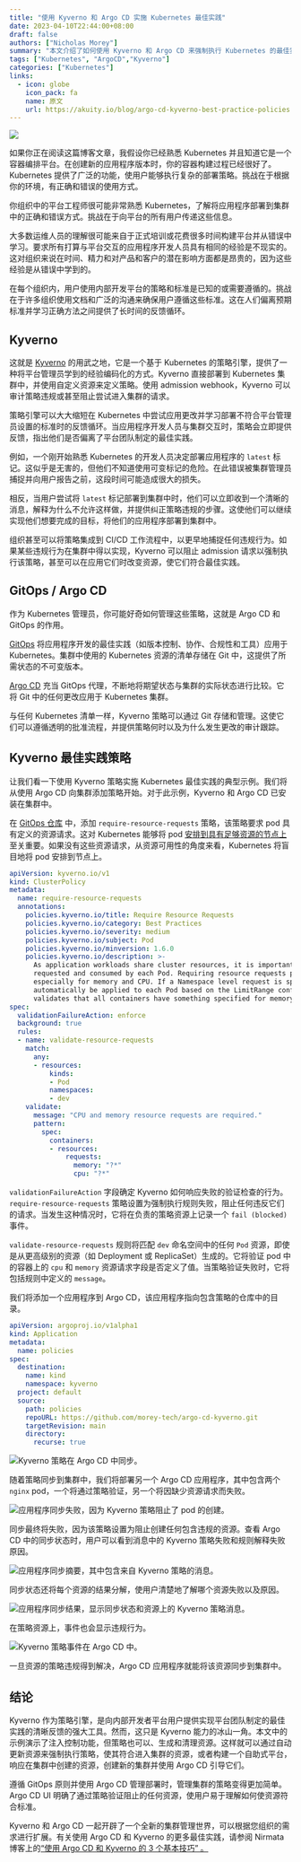```yaml
---
title: "使用 Kyverno 和 Argo CD 实施 Kubernetes 最佳实践"
date: 2023-04-10T22:44:00+08:00
draft: false
authors: ["Nicholas Morey"]
summary: "本文介绍了如何使用 Kyverno 和 Argo CD 来强制执行 Kubernetes 的最佳实践。Kyverno 是一个 Kubernetes 原生的策略引擎，可以用来定义和执行安全和合规的规则。Argo CD 是一个 GitOps 的持续交付解决方案，可以用来管理 Kubernetes 集群的状态。文章通过一个具体的示例，展示了如何使用 Argo CD 来部署 Kyverno 和策略，以及如何处理策略违规的情况。"
tags: ["Kubernetes", "ArgoCD","Kyverno"]
categories: ["Kubernetes"]
links:
  - icon: globe
    icon_pack: fa
    name: 原文
    url: https://akuity.io/blog/argo-cd-kyverno-best-practice-policies
---
```


![](kyverno-argo.jpg)

如果你正在阅读这篇博客文章，我假设你已经熟悉 Kubernetes 并且知道它是一个容器编排平台。在创建新的应用程序版本时，你的容器构建过程已经很好了。Kubernetes 提供了广泛的功能，使用户能够执行复杂的部署策略。挑战在于根据你的环境，有正确和错误的使用方式。

你组织中的平台工程师很可能非常熟悉 Kubernetes，了解将应用程序部署到集群中的正确和错误方式。挑战在于向平台的所有用户传递这些信息。

大多数运维人员的理解很可能来自于正式培训或花费很多时间构建平台并从错误中学习。要求所有打算与平台交互的应用程序开发人员具有相同的经验是不现实的。这对组织来说在时间、精力和对产品和客户的潜在影响方面都是昂贵的，因为这些经验是从错误中学到的。

在每个组织内，用户使用内部开发平台的策略和标准是已知的或需要遵循的。挑战在于许多组织使用文档和广泛的沟通来确保用户遵循这些标准。这在人们偏离预期标准并学习正确方法之间提供了长时间的反馈循环。

## Kyverno

这就是 [Kyverno](https://kyverno.io/) 的用武之地，它是一个基于 Kubernetes 的策略引擎，提供了一种将平台管理员学到的经验编码化的方式。Kyverno 直接部署到 Kubernetes 集群中，并使用自定义资源来定义策略。使用 admission webhook，Kyverno 可以审计策略违规或甚至阻止尝试进入集群的请求。

策略引擎可以大大缩短在 Kubernetes 中尝试应用更改并学习部署不符合平台管理员设置的标准时的反馈循环。当应用程序开发人员与集群交互时，策略会立即提供反馈，指出他们是否偏离了平台团队制定的最佳实践。

例如，一个刚开始熟悉 Kubernetes 的开发人员决定部署应用程序的 `latest` 标记。这似乎是无害的，但他们不知道使用可变标记的危险。在此错误被集群管理员捕捉并向用户报告之前，这段时间可能造成很大的损失。

相反，当用户尝试将 `latest` 标记部署到集群中时，他们可以立即收到一个清晰的消息，解释为什么不允许这样做，并提供纠正策略违规的步骤。这使他们可以继续实现他们想要完成的目标，将他们的应用程序部署到集群中。

组织甚至可以将策略集成到 CI/CD 工作流程中，以更早地捕捉任何违规行为。如果某些违规行为在集群中得以实现，Kyverno 可以阻止 admission 请求以强制执行该策略，甚至可以在应用它们时改变资源，使它们符合最佳实践。

## GitOps / Argo CD

作为 Kubernetes 管理员，你可能好奇如何管理这些策略，这就是 Argo CD 和 GitOps 的作用。

[GitOps](https://akuity.io/gitops/) 将应用程序开发的最佳实践（如版本控制、协作、合规性和工具）应用于 Kubernetes。集群中使用的 Kubernetes 资源的清单存储在 Git 中，这提供了所需状态的不可变版本。

[Argo CD](https://akuity.io/what-is-argo/) 充当 GitOps 代理，不断地将期望状态与集群的实际状态进行比较。它将 Git 中的任何更改应用于 Kubernetes 集群。

与任何 Kubernetes 清单一样，Kyverno 策略可以通过 Git 存储和管理。这使它们可以遵循透明的批准流程，并提供策略何时以及为什么发生更改的审计跟踪。

## Kyverno 最佳实践策略

让我们看一下使用 Kyverno 策略实施 Kubernetes 最佳实践的典型示例。我们将从使用 Argo CD 向集群添加策略开始。对于此示例，Kyverno 和 Argo CD 已安装在集群中。

在 [GitOps 仓库](https://github.com/morey-tech/argo-cd-kyverno) 中，添加 `require-resource-requests` 策略，该策略要求 pod 具有定义的资源请求。这对 Kubernetes 能够将 pod [安排到具有足够资源的节点上](https://kubernetes.io/docs/concepts/configuration/manage-resources-containers/#how-pods-with-resource-requests-are-scheduled)至关重要。如果没有这些资源请求，从资源可用性的角度来看，Kubernetes 将盲目地将 pod 安排到节点上。

```yaml
apiVersion: kyverno.io/v1
kind: ClusterPolicy
metadata:
  name: require-resource-requests
  annotations:
    policies.kyverno.io/title: Require Resource Requests
    policies.kyverno.io/category: Best Practices
    policies.kyverno.io/severity: medium
    policies.kyverno.io/subject: Pod
    policies.kyverno.io/minversion: 1.6.0
    policies.kyverno.io/description: >-
      As application workloads share cluster resources, it is important to specify resources
      requested and consumed by each Pod. Requiring resource requests per Pod is recommended,
      especially for memory and CPU. If a Namespace level request is specified, defaults will
      automatically be applied to each Pod based on the LimitRange configuration. This policy
      validates that all containers have something specified for memory and CPU requests.
spec:
  validationFailureAction: enforce
  background: true
  rules:
  - name: validate-resource-requests
    match:
      any:
      - resources:
          kinds:
          - Pod
          namespaces:
          - dev
    validate:
      message: "CPU and memory resource requests are required."
      pattern:
        spec:
          containers:
          - resources:
              requests:
                memory: "?*"
                cpu: "?*"
```

`validationFailureAction` 字段确定 Kyverno 如何响应失败的验证检查的行为。`require-resource-requests` 策略设置为强制执行规则失败，阻止任何违反它们的请求。当发生这种情况时，它将在负责的策略资源上记录一个 `fail (blocked)` 事件。

`validate-resource-requests` 规则将匹配 `dev` 命名空间中的任何 `Pod` 资源，即使是从更高级别的资源（如 Deployment 或 ReplicaSet）生成的。它将验证 pod 中的容器上的 `cpu` 和 `memory` 资源请求字段是否定义了值。当策略验证失败时，它将包括规则中定义的 `message`。

我们将添加一个应用程序到 Argo CD，该应用程序指向包含策略的仓库中的目录。

```yaml
apiVersion: argoproj.io/v1alpha1
kind: Application
metadata:
  name: policies
spec:
  destination:
    name: kind
    namespace: kyverno
  project: default
  source:
    path: policies
    repoURL: https://github.com/morey-tech/argo-cd-kyverno.git
    targetRevision: main
    directory:
      recurse: true
```

![Kyverno 策略在 Argo CD 中同步。](argo-cd-kyverno-policy-synced.png)

随着策略同步到集群中，我们将部署另一个 Argo CD 应用程序，其中包含两个 `nginx` pod，一个将通过策略验证，另一个将因缺少资源请求而失败。

![应用程序同步失败，因为 Kyverno 策略阻止了 pod 的创建。](argo-cd-sync-failed-blocked-pod.png)

同步最终将失败，因为该策略设置为阻止创建任何包含违规的资源。查看 Argo CD 中的同步状态时，用户可以看到消息中的 Kyverno 策略失败和规则解释失败原因。

![应用程序同步摘要，其中包含来自 Kyverno 策略的消息。](argo-cd-sync-summary.png)

同步状态还将每个资源的结果分解，使用户清楚地了解哪个资源失败以及原因。

![应用程序同步结果，显示同步状态和资源上的 Kyverno 策略消息。](argo-cd-sync-result-resources.png)

在策略资源上，事件也会显示违规行为。

![Kyverno 策略事件在 Argo CD 中。](argo-cd-kyverno-policy-events.png)

一旦资源的策略违规得到解决，Argo CD 应用程序就能将该资源同步到集群中。

## 结论

Kyverno 作为策略引擎，是向内部开发者平台用户提供实现平台团队制定的最佳实践的清晰反馈的强大工具。然而，这只是 Kyverno 能力的冰山一角。本文中的示例演示了注入控制功能，但策略也可以、生成和清理资源。这样就可以通过自动更新资源来强制执行策略，使其符合进入集群的资源，或者构建一个自助式平台，响应在集群中创建的资源，创建新的集群并使用 Argo CD 引导它们。

遵循 GitOps 原则并使用 Argo CD 管理部署时，管理集群的策略变得更加简单。Argo CD UI 明确了通过策略验证阻止的任何资源，使用户易于理解如何使资源符合标准。

Kyverno 和 Argo CD 一起开辟了一个全新的集群管理世界，可以根据您组织的需求进行扩展。有关使用 Argo CD 和 Kyverno 的更多最佳实践，请参阅 Nirmata 博客上的[“使用 Argo CD 和 Kyverno 的 3 个基本技巧” 。](https://nirmata.com/2023/03/09/3-essential-tips-for-using-argo-cd-and-kyverno/)
